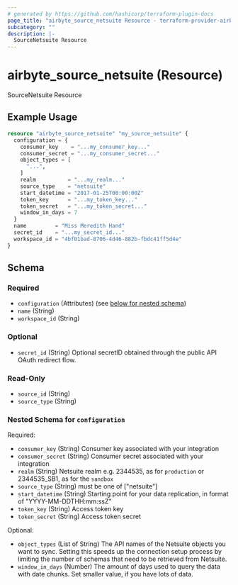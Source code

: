```yaml
---
# generated by https://github.com/hashicorp/terraform-plugin-docs
page_title: "airbyte_source_netsuite Resource - terraform-provider-airbyte"
subcategory: ""
description: |-
  SourceNetsuite Resource
---
```


# airbyte_source_netsuite (Resource)

SourceNetsuite Resource

## Example Usage

```terraform
resource "airbyte_source_netsuite" "my_source_netsuite" {
  configuration = {
    consumer_key    = "...my_consumer_key..."
    consumer_secret = "...my_consumer_secret..."
    object_types = [
      "...",
    ]
    realm          = "...my_realm..."
    source_type    = "netsuite"
    start_datetime = "2017-01-25T00:00:00Z"
    token_key      = "...my_token_key..."
    token_secret   = "...my_token_secret..."
    window_in_days = 7
  }
  name         = "Miss Meredith Hand"
  secret_id    = "...my_secret_id..."
  workspace_id = "4bf01bad-8706-4d46-882b-fbdc41ff5d4e"
}
```

<!-- schema generated by tfplugindocs -->
## Schema

### Required

- `configuration` (Attributes) (see [below for nested schema](#nestedatt--configuration))
- `name` (String)
- `workspace_id` (String)

### Optional

- `secret_id` (String) Optional secretID obtained through the public API OAuth redirect flow.

### Read-Only

- `source_id` (String)
- `source_type` (String)

<a id="nestedatt--configuration"></a>
### Nested Schema for `configuration`

Required:

- `consumer_key` (String) Consumer key associated with your integration
- `consumer_secret` (String) Consumer secret associated with your integration
- `realm` (String) Netsuite realm e.g. 2344535, as for `production` or 2344535_SB1, as for the `sandbox`
- `source_type` (String) must be one of ["netsuite"]
- `start_datetime` (String) Starting point for your data replication, in format of "YYYY-MM-DDTHH:mm:ssZ"
- `token_key` (String) Access token key
- `token_secret` (String) Access token secret

Optional:

- `object_types` (List of String) The API names of the Netsuite objects you want to sync. Setting this speeds up the connection setup process by limiting the number of schemas that need to be retrieved from Netsuite.
- `window_in_days` (Number) The amount of days used to query the data with date chunks. Set smaller value, if you have lots of data.


